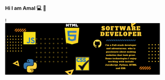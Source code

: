 
### Hi I am Amal 💻 👋


!<img src="https://raw.githubusercontent.com/Amalcxc/Amalcxc/main/SOFTWARE%20DEVELOPER.png">


